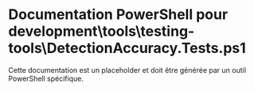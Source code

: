 # Documentation PowerShell pour development\tools\testing-tools\DetectionAccuracy.Tests.ps1

Cette documentation est un placeholder et doit être générée par un outil PowerShell spécifique.
